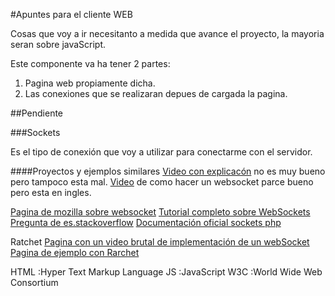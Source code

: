 #Apuntes para el cliente WEB

Cosas que voy a ir necesitanto a medida que avance el proyecto, la mayoria seran sobre javaScript.

Este componente va ha tener 2 partes:
1. Pagina web propiamente dicha.
2. Las conexiones que se realizaran depues de cargada la pagina.


##Pendiente



###Sockets

Es el tipo de conexión que voy a utilizar para conectarme con el servidor.

####Proyectos y ejemplos similares
[Video con explicacón](https://www.youtube.com/watch?v=4lkRacFJ9_I) no es muy bueno pero tampoco esta mal.
[Video](https://www.youtube.com/watch?v=WDowDtfWiGQ) de como hacer un websocket parce bueno pero esta en ingles.

[Pagina de mozilla sobre websocket](https://developer.mozilla.org/es/docs/WebSockets-840092-dup/Writing_WebSocket_client_applications)
[Tutorial completo sobre WebSockets](http://www.w3ii.com/es/websockets/websockets_quick_guide.html)
[Pregunta de es.stackoverflow](http://es.stackoverflow.com/questions/27846/como-se-usan-los-websocket-en-un-archivo-de-html)
[Documentación oficial sockets php](http://php.net/manual/es/book.sockets.php)



Ratchet
[Pagina con un video brutal de implementación de un webSocket](https://codiumx.com/ratchet-websockets-para-php-laravel-u-otros-frameworks/)
[Pagina de ejemplo con Rarchet](http://www.kabytes.com/programacion/websockets-para-php/)

HTML :Hyper Text Markup Language
JS :JavaScript
W3C :World Wide Web Consortium
